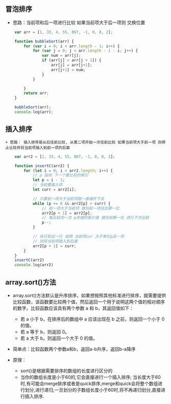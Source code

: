 ## 冒泡排序
   + 思路：当前项和后一项进行比较 如果当前项大于后一项则 交换位置
```javascript
    var arr = [1, 33, 4, 55, 867, -1, 0, 8, 2];

    function bubbleSort(arr) {
        for (var i = 0; i < arr.length - 1; i++) {
            for (var j = 0; j < arr.length - 1 - i; j++) {
                var num = arr[j];
                if (arr[j] > arr[j + 1]) {
                    arr[j] = arr[j+1];
                    arr[j+1] = num;
                }
            }

        }
        return arr;
    }

    bubbleSort(arr);
    console.log(arr);
```

## 插入排序
    + 思路： 插入排序是从后往前比较, 从第二项开始一次往前比较 如果当前项大于前一项 则停止比较并将当前项插入到前一项的后面

```javascript
    var arr2 = [1, 33, 4, 55, 867, -1, 0, 8, 2];

    function insertC(arr2) {
        for (let i = 0; i < arr2.length; i++) {
            // p 指向 下一个要比较的索引
            let p = i - 1;
            // 当前要插入项
            let curr = arr2[i];

            // 只要前一项大于当前项就一直循环下去
            while (p >= 0 && arr2[p] > curr) {
                // 前一项大于当前项 就将前一项往后挪一位
                arr2[p + 1] = arr2[p];
                // 每比较完一次 p存储的索引值 就往前挪一位 进行下次比较
                p--;
            }

            // 执行到这一行 说明 当前项cur 大于索引p这一项
            // 则将当前项插入到后面
            arr2[p + 1] = curr;
        }
    }
    insertC(arr2)
    console.log(arr2)

```

## array.sort()方法
- array.sort()方法默认是升序排序，如果想按照其他标准进行排序，就需要提供比较函数，该函数要比较两个值，然后返回一个用于说明这两个值的相对顺序的数字。比较函数应该具有两个参数 a 和 b，其返回值如下：
    + 若 a 小于 b，在排序后的数组中 a 应该出现在 b 之前，则返回一个小于 0 的值。
    + 若 a 等于 b，则返回 0。
    + 若 a 大于 b，则返回一个大于 0 的值。
- 简单点：比较函数两个参数a和b，返回a-b升序，返回b-a降序

- 原理： 
    + sort()是根据需要排序的数组的长度进行区分的
    + 当你的数组长度是小于60的,它会直接进行一个插入排序;
当长度大于60时,有可能会merge排序或者是quick排序,merge和quick会将整个数组进行划分,进行递归,一旦划分的子数组长度小于60时,将不再递归划分,直接进行插入排序.